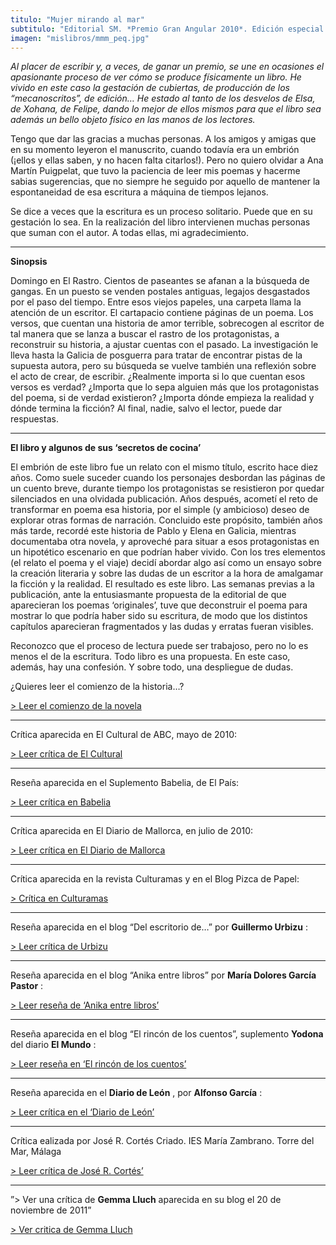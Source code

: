 ```yaml
---
titulo: "Mujer mirando al mar"
subtitulo: "Editorial SM. *Premio Gran Angular 2010*. Edición especial. Mayo de 2010. Ilustración de cubierta: *Eduardo Ortiz*. Diseño de guardas e interiores: *Felipe Samper*."
imagen: "mislibros/mmm_peq.jpg"
---
```

_Al placer de escribir y, a veces, de ganar un premio, se une en ocasiones el
apasionante proceso de ver cómo se produce físicamente un libro. He vivido en
este caso la gestación de cubiertas, de producción de los “mecanoscritos”, de
edición… He estado al tanto de los desvelos de Elsa, de Xohana, de Felipe,
dando lo mejor de ellos mismos para que el libro sea además un bello objeto
físico en las manos de los lectores._

Tengo que dar las gracias a muchas personas. A los amigos y amigas que en su
momento leyeron el manuscrito, cuando todavía era un embrión (¡ellos y ellas
saben, y no hacen falta citarlos!). Pero no quiero olvidar a Ana Martín
Puigpelat, que tuvo la paciencia de leer mis poemas y hacerme sabias
sugerencias, que no siempre he seguido por aquello de mantener la
espontaneidad de esa escritura a máquina de tiempos lejanos.

Se dice a veces que la escritura es un proceso solitario. Puede que en su
gestación lo sea. En la realización del libro intervienen muchas personas que
suman con el autor. A todas ellas, mi agradecimiento.

* * *

**Sinopsis**

Domingo en El Rastro. Cientos de paseantes se afanan a la búsqueda de gangas.
En un puesto se venden postales antiguas, legajos desgastados por el paso del
tiempo. Entre esos viejos papeles, una carpeta llama la atención de un
escritor. El cartapacio contiene páginas de un poema. Los versos, que cuentan
una historia de amor terrible, sobrecogen al escritor de tal manera que se
lanza a buscar el rastro de los protagonistas, a reconstruir su historia, a
ajustar cuentas con el pasado. La investigación le lleva hasta la Galicia de
posguerra para tratar de encontrar pistas de la supuesta autora, pero su
búsqueda se vuelve también una reflexión sobre el acto de crear, de escribir.
¿Realmente importa si lo que cuentan esos versos es verdad? ¿Importa que lo
sepa alguien más que los protagonistas del poema, si de verdad existieron?
¿Importa dónde empieza la realidad y dónde termina la ficción? Al final,
nadie, salvo el lector, puede dar respuestas.

* * *

**El libro y algunos de sus ‘secretos de cocina’**

El embrión de este libro fue un relato con el mismo título, escrito hace diez
años. Como suele suceder cuando los personajes desbordan las páginas de un
cuento breve, durante tiempo los protagonistas se resistieron por quedar
silenciados en una olvidada publicación. Años después, acometí el reto de
transformar en poema esa historia, por el simple (y ambicioso) deseo de
explorar otras formas de narración. Concluido este propósito, también años
más tarde, recordé este historia de Pablo y Elena en Galicia, mientras
documentaba otra novela, y aproveché para situar a esos protagonistas en un
hipotético escenario en que podrían haber vivido. Con los tres elementos (el
relato el poema y el viaje) decidí abordar algo así como un ensayo sobre la
creación literaria y sobre las dudas de un escritor a la hora de amalgamar la
ficción y la realidad. El resultado es este libro. Las semanas previas a la
publicación, ante la entusiasmante propuesta de la editorial de que
aparecieran los poemas ‘originales’, tuve que deconstruir el poema para
mostrar lo que podría haber sido su escritura, de modo que los distintos
capítulos aparecieran fragmentados y las dudas y erratas fueran visibles.

Reconozco que el proceso de lectura puede ser trabajoso, pero no lo es menos
el de la escritura. Todo libro es una propuesta. En este caso, además, hay
una confesión. Y sobre todo, una despliegue de dudas.

¿Quieres leer el comienzo de la historia…?

[> Leer el comienzo de la novela](/ver/paraleer/mmm-comienzo)

* * *

Crítica aparecida en El Cultural de ABC, mayo de 2010:

[> Leer crítica de El Cultural](/ver/paraleer/mmm-critica-abc)

* * *

Reseña aparecida en el Suplemento Babelia, de El País:

[> Leer crítica en Babelia](/ver/paraleer/mmm-critica-babelia)

* * *

Crítica aparecida en El Diario de Mallorca, en julio de 2010:

[> Leer crítica en El Diario de Mallorca](/ver/paraleer/mmm-critica-rayo)

* * *

Crítica aparecida en la revista Culturamas y en el Blog Pizca de Papel:

[> Crítica en Culturamas](/ver/paraleer/mmm-critica-culturamas)

* * *

Reseña aparecida en el blog “Del escritorio de…” por **Guillermo Urbizu** :

[> Leer crítica de Urbizu](/ver/paraleer/mmm-critica-urbizu)

* * *

Reseña aparecida en el blog “Anika entre libros” por **María Dolores García
Pastor** :

[> Leer reseña de ‘Anika entre libros’](/ver/paraleer/mmm-critica-anika)

* * *

Reseña aparecida en el blog “El rincón de los cuentos”, suplemento **Yodona**
del diario **El Mundo** :

[> Leer reseña en ‘El rincón de los
cuentos’](/ver/paraleer/mmm-critica-yodona)

* * *

Reseña aparecida en el **Diario de León** , por **Alfonso García** :

[> Leer crítica en el ‘Diario de León’](/ver/paraleer/mmm-critica-leon)

* * *

Crítica ealizada por José R. Cortés Criado. IES María Zambrano. Torre del
Mar, Málaga

[> Leer crítica de José R. Cortés’](/ver/paraleer/mmm-critica-cortes)

* * *

”> Ver una crítica de **Gemma Lluch** aparecida en su blog el 20 de noviembre
de 2011”

[> Ver critica de Gemma
Lluch](http://ricardogomez.com/ver/paraleer/mmm-gemmaluch)

